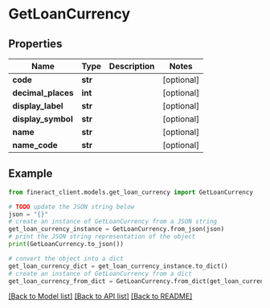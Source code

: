 # GetLoanCurrency


## Properties

Name | Type | Description | Notes
------------ | ------------- | ------------- | -------------
**code** | **str** |  | [optional] 
**decimal_places** | **int** |  | [optional] 
**display_label** | **str** |  | [optional] 
**display_symbol** | **str** |  | [optional] 
**name** | **str** |  | [optional] 
**name_code** | **str** |  | [optional] 

## Example

```python
from fineract_client.models.get_loan_currency import GetLoanCurrency

# TODO update the JSON string below
json = "{}"
# create an instance of GetLoanCurrency from a JSON string
get_loan_currency_instance = GetLoanCurrency.from_json(json)
# print the JSON string representation of the object
print(GetLoanCurrency.to_json())

# convert the object into a dict
get_loan_currency_dict = get_loan_currency_instance.to_dict()
# create an instance of GetLoanCurrency from a dict
get_loan_currency_from_dict = GetLoanCurrency.from_dict(get_loan_currency_dict)
```
[[Back to Model list]](../README.md#documentation-for-models) [[Back to API list]](../README.md#documentation-for-api-endpoints) [[Back to README]](../README.md)


